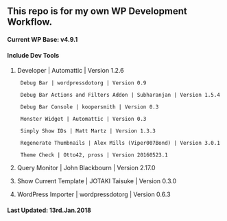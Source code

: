 ## This repo is for my own WP Development Workflow.

#### Current WP Base: v4.9.1

#### Include Dev Tools
1. Developer | Automattic | Version 1.2.6

        Debug Bar | wordpressdotorg | Version 0.9
        
        Debug Bar Actions and Filters Addon | Subharanjan | Version 1.5.4
        
        Debug Bar Console | koopersmith | Version 0.3
        
        Monster Widget | Automattic | Version 0.3 
        
        Simply Show IDs | Matt Martz | Version 1.3.3
        
        Regenerate Thumbnails | Alex Mills (Viper007Bond) | Version 3.0.1
        
        Theme Check | Otto42, pross | Version 20160523.1
        
2. Query Monitor | John Blackbourn | Version 2.17.0

3. Show Current Template | JOTAKI Taisuke | Version 0.3.0

4. WordPress Importer | wordpressdotorg | Version 0.6.3

#### Last Updated: 13rd.Jan.2018
